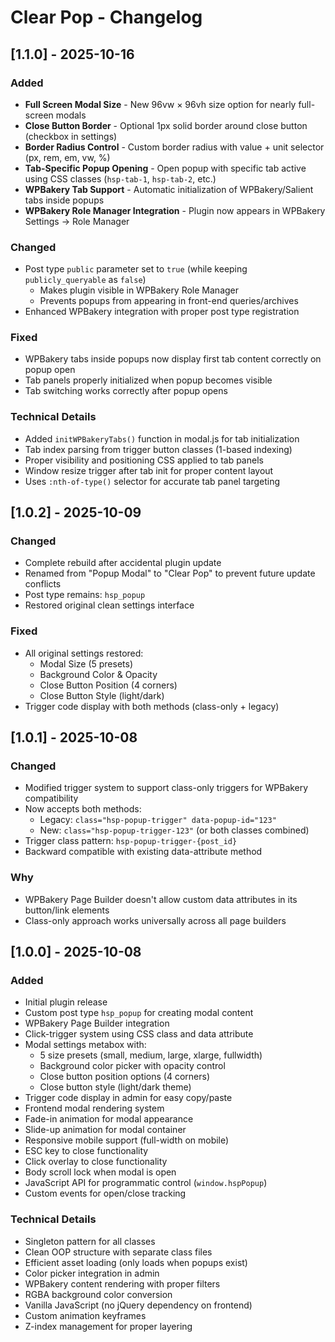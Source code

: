 # Clear Pop - Changelog

## [1.1.0] - 2025-10-16

### Added
- **Full Screen Modal Size** - New 96vw × 96vh size option for nearly full-screen modals
- **Close Button Border** - Optional 1px solid border around close button (checkbox in settings)
- **Border Radius Control** - Custom border radius with value + unit selector (px, rem, em, vw, %)
- **Tab-Specific Popup Opening** - Open popup with specific tab active using CSS classes (`hsp-tab-1`, `hsp-tab-2`, etc.)
- **WPBakery Tab Support** - Automatic initialization of WPBakery/Salient tabs inside popups
- **WPBakery Role Manager Integration** - Plugin now appears in WPBakery Settings → Role Manager

### Changed
- Post type `public` parameter set to `true` (while keeping `publicly_queryable` as `false`)
  - Makes plugin visible in WPBakery Role Manager
  - Prevents popups from appearing in front-end queries/archives
- Enhanced WPBakery integration with proper post type registration

### Fixed
- WPBakery tabs inside popups now display first tab content correctly on popup open
- Tab panels properly initialized when popup becomes visible
- Tab switching works correctly after popup opens

### Technical Details
- Added `initWPBakeryTabs()` function in modal.js for tab initialization
- Tab index parsing from trigger button classes (1-based indexing)
- Proper visibility and positioning CSS applied to tab panels
- Window resize trigger after tab init for proper content layout
- Uses `:nth-of-type()` selector for accurate tab panel targeting

## [1.0.2] - 2025-10-09

### Changed
- Complete rebuild after accidental plugin update
- Renamed from "Popup Modal" to "Clear Pop" to prevent future update conflicts
- Post type remains: `hsp_popup`
- Restored original clean settings interface

### Fixed
- All original settings restored:
  - Modal Size (5 presets)
  - Background Color & Opacity
  - Close Button Position (4 corners)
  - Close Button Style (light/dark)
- Trigger code display with both methods (class-only + legacy)

## [1.0.1] - 2025-10-08

### Changed
- Modified trigger system to support class-only triggers for WPBakery compatibility
- Now accepts both methods:
  - Legacy: `class="hsp-popup-trigger" data-popup-id="123"`
  - New: `class="hsp-popup-trigger-123"` (or both classes combined)
- Trigger class pattern: `hsp-popup-trigger-{post_id}`
- Backward compatible with existing data-attribute method

### Why
- WPBakery Page Builder doesn't allow custom data attributes in its button/link elements
- Class-only approach works universally across all page builders

## [1.0.0] - 2025-10-08

### Added
- Initial plugin release
- Custom post type `hsp_popup` for creating modal content
- WPBakery Page Builder integration
- Click-trigger system using CSS class and data attribute
- Modal settings metabox with:
  - 5 size presets (small, medium, large, xlarge, fullwidth)
  - Background color picker with opacity control
  - Close button position options (4 corners)
  - Close button style (light/dark theme)
- Trigger code display in admin for easy copy/paste
- Frontend modal rendering system
- Fade-in animation for modal appearance
- Slide-up animation for modal container
- Responsive mobile support (full-width on mobile)
- ESC key to close functionality
- Click overlay to close functionality
- Body scroll lock when modal is open
- JavaScript API for programmatic control (`window.hspPopup`)
- Custom events for open/close tracking

### Technical Details
- Singleton pattern for all classes
- Clean OOP structure with separate class files
- Efficient asset loading (only loads when popups exist)
- Color picker integration in admin
- WPBakery content rendering with proper filters
- RGBA background color conversion
- Vanilla JavaScript (no jQuery dependency on frontend)
- Custom animation keyframes
- Z-index management for proper layering
